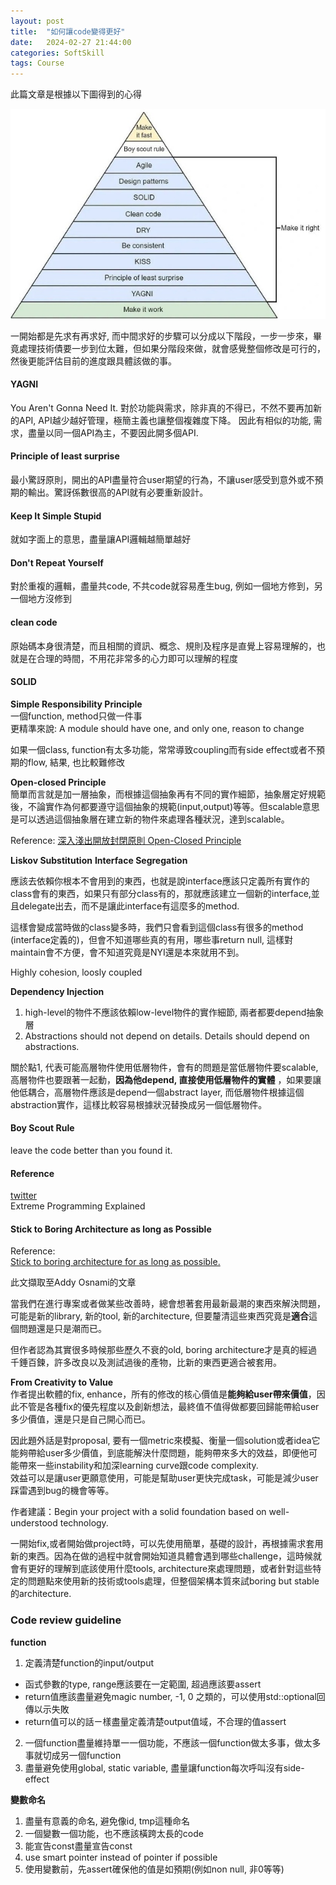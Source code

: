 ```yaml
---
layout: post
title:  "如何讓code變得更好"
date:   2024-02-27 21:44:00
categories: SoftSkill
tags: Course
---
```


此篇文章是根據以下圖得到的心得

![](/assets/images/notes/SoftSkill/4.jpeg)

一開始都是先求有再求好, 而中間求好的步驟可以分成以下階段，一步一步來，畢竟處理技術債要一步到位太難，但如果分階段來做，就會感覺整個修改是可行的，然後更能評估目前的進度跟具體該做的事。

#### YAGNI

You Aren't Gonna Need It.  對於功能與需求，除非真的不得已，不然不要再加新的API,  API越少越好管理，極簡主義也讓整個複雜度下降。 因此有相似的功能, 需求，盡量以同一個API為主，不要因此開多個API.

#### Principle of least surprise

最小驚訝原則，開出的API盡量符合user期望的行為，不讓user感受到意外或不預期的輸出。驚訝係數很高的API就有必要重新設計。

#### Keep It Simple Stupid

就如字面上的意思，盡量讓API邏輯越簡單越好

#### Don't Repeat Yourself

對於重複的邏輯，盡量共code, 不共code就容易產生bug, 例如一個地方修到，另一個地方沒修到

#### clean code

原始碼本身很清楚，而且相關的資訊、概念、規則及程序是直覺上容易理解的，也就是在合理的時間，不用花非常多的心力即可以理解的程度

#### SOLID

**Simple Responsibility Principle**<br />
一個function, method只做一件事<br />
更精準來說: A module should have one, and only one, reason to change

如果一個class, function有太多功能，常常導致coupling而有side effect或者不預期的flow, 結果, 也比較難修改

**Open-closed Principle**<br />
簡單而言就是加一層抽象，而根據這個抽象再有不同的實作細節，抽象層定好規範後，不論實作為何都要遵守這個抽象的規範(input,output)等等。但scalable意思是可以透過這個抽象層在建立新的物件來處理各種狀況，達到scalable。

Reference: [深入淺出開放封閉原則 Open-Closed Principle](https://www.jyt0532.com/2020/03/24/dip/)

**Liskov Substitution**
**Interface Segregation**

應該去依賴你根本不會用到的東西，也就是說interface應該只定義所有實作的class會有的東西，如果只有部分class有的，那就應該建立一個新的interface,並且delegate出去，而不是讓此interface有這麼多的method.

這樣會變成當時做的class變多時，我們只會看到這個class有很多的method (interface定義的)，但會不知道哪些真的有用，哪些事return null, 這樣對maintain會不方便，會不知道究竟是NYI還是本來就用不到。

Highly cohesion, loosly coupled

**Dependency Injection**<br />
1. high-level的物件不應該依賴low-level物件的實作細節, 兩者都要depend抽象層
2. Abstractions should not depend on details. Details should depend on abstractions.

關於點1, 代表可能高層物件使用低層物件，會有的問題是當低層物件要scalable, 高層物件也要跟著一起動，**因為他depend, 直接使用低層物件的實體** ，如果要讓他低耦合，高層物件應該是depend一個abstract layer, 而低層物件根據這個abstraction實作，這樣比較容易根據狀況替換成另一個低層物件。

#### Boy Scout Rule

leave the code better than you found it.

#### Reference

[twitter](https://twitter.com/mwaseemzakir/status/1770159698404364756)<br />
Extreme Programming Explained


#### Stick to Boring Architecture as long as Possible

Reference:<br />
[Stick to boring architecture for as long as possible.](https://addyo.substack.com/p/stick-to-boring-architecture-for)

此文擷取至Addy Osnami的文章

當我們在進行專案或者做某些改善時，總會想著套用最新最潮的東西來解決問題，可能是新的library, 新的tool, 新的architecture, 但要釐清這些東西究竟是**適合**這個問題還是只是潮而已。

但作者認為其實很多時候那些歷久不衰的old, boring architecture才是真的經過千錘百鍊，許多改良以及測試過後的產物，比新的東西更適合被套用。

**From Creativity to Value**<br />
作者提出軟體的fix, enhance，所有的修改的核心價值是**能夠給user帶來價值**，因此不管是各種fix的優先程度以及創新想法，最終值不值得做都要回歸能帶給user多少價值，還是只是自己開心而已。 

因此題外話是對proposal, 要有一個metric來模擬、衡量一個solution或者idea它能夠帶給user多少價值，到底能解決什麼問題，能夠帶來多大的效益，即便他可能帶來一些instability和加深learning curve跟code complexity.<br />
效益可以是讓user更願意使用，可能是幫助user更快完成task，可能是減少user踩雷遇到bug的機會等等。

作者建議：Begin your project with a solid foundation based on well-understood technology.

一開始fix,或者開始做project時，可以先使用簡單，基礎的設計，再根據需求套用新的東西。因為在做的過程中就會開始知道具體會遇到哪些challenge，這時候就會有更好的理解到底該使用什麼tools, architecture來處理問題，或者針對這些特定的問題點來使用新的技術或tools處理，但整個架構本質來試boring but stable的architecture.


### Code review guideline

**function**<br />
1. 定義清楚function的input/output
 - 函式參數的type, range應該要在一定範圍, 超過應該要assert
 - return值應該盡量避免magic number, -1, 0 之類的，可以使用std::optional回傳以示失敗
 - return值可以的話ㄧ樣盡量定義清楚output值域，不合理的值assert
2. 一個function盡量維持單一一個功能，不應該一個function做太多事，做太多事就切成另一個function
3. 盡量避免使用global, static variable, 盡量讓function每次呼叫沒有side-effect

**變數命名**
1. 盡量有意義的命名, 避免像id, tmp這種命名
2. 一個變數一個功能，也不應該橫跨太長的code
3. 能宣告const盡量宣告const
4. use smart pointer instead of pointer if possible
5. 使用變數前，先assert確保他的值是如預期(例如non null, 非0等等)